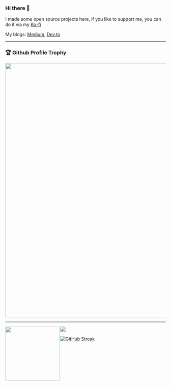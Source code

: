### Hi there 👋

I made some open source projects here, if you like to support me, you can do it via my [Ko-fi](https://ko-fi.com/insthync)

My blogs: [Medium](https://medium.com/@ittipon.bay), [Dev.to](https://dev.to/insthync)

* * *

### 🏆 Github Profile Trophy
<img width=800 src="https://github-profile-trophy.vercel.app/?username=insthync&column=8&theme=juicyfresh&no-bg=true&no-frame=true"/>

* * *

<div>
  <img height="170" align="left" src="https://github-readme-stats.vercel.app/api?username=insthync&count_private=true&include_all_commits=true" />
  <img src="https://github-readme-stats.vercel.app/api/top-langs/?username=insthync&layout=compact" />
</div>

[![GitHub Streak](http://github-readme-streak-stats.herokuapp.com?user=insthync&theme=github-dark&date_format=M%20j%5B%2C%20Y%5D)](https://git.io/streak-stats)

<!--
**insthync/insthync** is a ✨ _special_ ✨ repository because its `README.md` (this file) appears on your GitHub profile.

Here are some ideas to get you started:

- 🔭 I’m currently working on ...
- 🌱 I’m currently learning ...
- 👯 I’m looking to collaborate on ...
- 🤔 I’m looking for help with ...
- 💬 Ask me about ...
- 📫 How to reach me: ...
- 😄 Pronouns: ...
- ⚡ Fun fact: ...
-->
